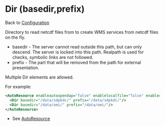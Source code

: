 Dir (basedir,prefix)
====================

Back to [Configuration](./Configuration.md)

Directory to read netcdf files from to create WMS services from netcdf
files on the fly.

-   basedir - The server cannot read outside this path, but can only
    descend. The server is locked into this path. Realpath is used for
    checks, symbolic links are not followed.
-   prefix - The part that will be removed from the path for external
    presentation.

Multiple Dir elements are allowed.

For example:
```xml
<AutoResource enableautoopendap="false" enablelocalfile="false" enablecache="false" >
  <Dir basedir="/data/sdpkdc/" prefix="/data/sdpkdc/"/>
  <Dir basedir="/data/omi/" prefix="/data/omi/"/>
</AutoResource>
```

-   See [AutoResource](AutoResource.md)

